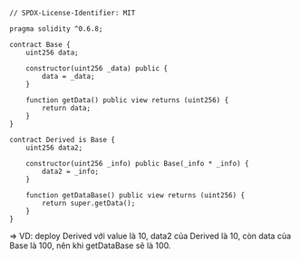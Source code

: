 ```solidity
// SPDX-License-Identifier: MIT

pragma solidity ^0.6.8;

contract Base {
    uint256 data;

    constructor(uint256 _data) public {
        data = _data;
    }

    function getData() public view returns (uint256) {
        return data;
    }
}

contract Derived is Base {
    uint256 data2;

    constructor(uint256 _info) public Base(_info * _info) {
        data2 = _info;
    }

    function getDataBase() public view returns (uint256) {
        return super.getData();
    }
}
```

=> VD: deploy Derived với value là 10, data2 của Derived là 10, còn data của Base là 100, nên khi getDataBase sẽ là 100.
